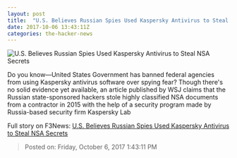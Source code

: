 ```yaml
---
layout: post
title:  "U.S. Believes Russian Spies Used Kaspersky Antivirus to Steal NSA Secrets"
date: 2017-10-06 13:43:11Z
categories: the-hacker-news
---
```


![U.S. Believes Russian Spies Used Kaspersky Antivirus to Steal NSA Secrets](https://4.bp.blogspot.com/-a4tqksVfEwM/WdeFD_LdBpI/AAAAAAAAAWo/O7-Dz28XIooKVAEQ-kCSAl0pUEK3H-9uwCLcBGAs/s1600/kaspersky-nsa-russian-hacker.png)

Do you know—United States Government has banned federal agencies from using Kaspersky antivirus software over spying fear? Though there's no solid evidence yet available, an article published by WSJ claims that the Russian state-sponsored hackers stole highly classified NSA documents from a contractor in 2015 with the help of a security program made by Russia-based security firm Kaspersky Lab


Full story on F3News: [U.S. Believes Russian Spies Used Kaspersky Antivirus to Steal NSA Secrets](http://www.f3nws.com/n/cJmxFF)

> Posted on: Friday, October 6, 2017 1:43:11 PM
